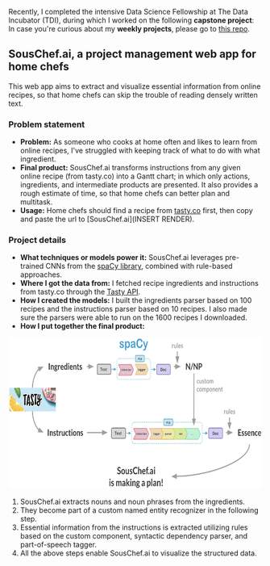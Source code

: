 Recently, I completed the intensive Data Science Fellowship at The Data Incubator (TDI), during which I worked on the following **capstone project**: \
In case you're curious about my **weekly projects**, please go to [this repo](https://github.com/LisiWang/tdi_weekly_projects.git).
## SousChef.ai, a project management web app for home chefs
This web app aims to extract and visualize essential information from online recipes, so that home chefs can skip the trouble of reading densely written text.
### Problem statement
- **Problem:** As someone who cooks at home often and likes to learn from online recipes, I've struggled with keeping track of what to do with what ingredient.
- **Final product:** SousChef.ai transforms instructions from any given online recipe (from tasty.co) into a Gantt chart; in which only actions, ingredients, and intermediate products are presented. It also provides a rough estimate of time, so that home chefs can better plan and multitask.
- **Usage:** Home chefs should find a recipe from [tasty.co](https://tasty.co/) first, then copy and paste the url to [SousChef.ai](INSERT RENDER).
### Project details
- **What techniques or models power it:** SousChef.ai leverages pre-trained CNNs from the [spaCy library](https://spacy.io/), combined with rule-based approaches. 
- **Where I got the data from:** I fetched recipe ingredients and instructions from tasty.co through the [Tasty API](https://rapidapi.com/apidojo/api/tasty).
- **How I created the models:** I built the ingredients parser based on 100 recipes and the instructions parser based on 10 recipes. I also made sure the parsers were able to run on the 1600 recipes I downloaded.
- **How I put together the final product:**
<p align="center">
<img src="How SousChef.ai works.png" height="300">
</p>

1. SousChef.ai extracts nouns and noun phrases from the ingredients.
2. They become part of a custom named entity recognizer in the following step.
3. Essential information from the instructions is extracted utilizing rules based on the custom component, syntactic dependency parser, and part-of-speech tagger.
4. All the above steps enable SousChef.ai to visualize the structured data.

